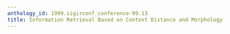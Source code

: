 ```yaml
---
anthology_id: 1999.sigirconf_conference-99.13
title: Information Retrieval Based on Context Distance and Morphology
---
```

